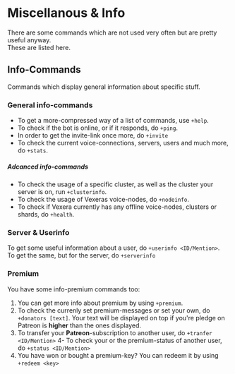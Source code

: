 # Miscellanous & Info

There are some commands which are not used very often but are pretty useful anyway.  
These are listed here.

## Info-Commands

Commands which display general information about specific stuff.

### General info-commands
* To get a more-compressed way of a list of commands, use `+help`.  
* To check if the bot is online, or if it responds, do `+ping`.  
* In order to get the invite-link once more, do `+invite`
* To check the current voice-connections, servers, users and much more, do `+stats`.

##### Adcanced info-commands
* To check the usage of a specific cluster, as well as the cluster your server is on, run `+clusterinfo`.
* To check the usage of Vexeras voice-nodes, do `+nodeinfo`.
* To check if Vexera currently has any offline voice-nodes, clusters or shards, do `+health`.

### Server & Userinfo
To get some useful information about a user, do `+userinfo <ID/Mention>`.  
To get the same, but for the server, do `+serverinfo`

### Premium
You have some info-premium commands too:  

1. You can get more info about premium by using `+premium`.  
2. To check the currenly set premium-messages or set your own, do `+donators [text]`. Your text will be displayed on top if you're pledge on Patreon is **higher** than the ones displayed.
3. To transfer your **Patreon**-subscription to another user, do `+tranfer <ID/Mention>`
4- To check your or the premium-status of another user, do `+status <ID/Mention>`
5. You have won or bought a premium-key? You can redeem it by using `+redeem <key>`

